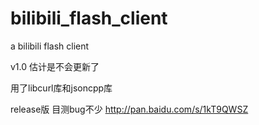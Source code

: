 bilibili_flash_client
=====================

a bilibili flash client

v1.0
估计是不会更新了

用了libcurl库和jsoncpp库

release版
目测bug不少
http://pan.baidu.com/s/1kT9QWSZ
